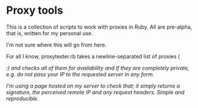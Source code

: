 Proxy tools
===========

This is a collection of scripts to work with proxies in Ruby. All are pre-alpha, that is, written for my personal use. 

I'm not sure where this will go from here.

For all I know, proxytester.rb takes a newline-separated list of proxies (<address>:<port>) and checks all of them for availability and if they are
completely private, e.g. do not pass your IP to the requested server in any form.

I'm using a page hosted on my server to check that; it simply returns a signature, the perceived remote IP and any request headers. Simple and 
reproducible.
